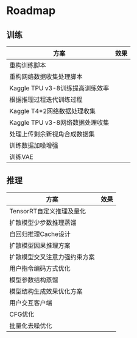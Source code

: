 # Roadmap


## 训练


| 方案 |   效果 |
| --- |  --- |
| 重构训练脚本 | |
| 重构网络数据收集处理脚本 | |
| Kaggle TPU v3-8训练提高训练效率 |    |
| 根据推理过程迭代训练过程 |   |
| Kaggle T4*2网络数据处理收集 |  |
| Kaggle TPU v3-8网络数据处理收集 |  |
| 处理上传剩余新视角合成数据集 |  |
| 训练数据加噪增强 |  |
| 训练VAE |  |

## 推理

| 方案 | 效果 |
| --- |  --- |
| TensorRT自定义推理及量化 |  |
| 扩散模型少步数推理蒸馏 |  |
| 自回归推理Cache设计 |  |
| 扩散模型因果推理方案 |   |
| 扩散模型交叉注意力强约束方案|  |
| 用户指令编码方式优化 |  |
| 模型参数结构蒸馏 |  |
| 模型结构生成效果优化方案 |  |
| 用户交互客户端 |  |
| CFG优化 |  |
| 批量化去噪优化 |  |

